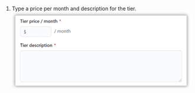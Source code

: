 1. Type a price per month and description for the tier. ![Tier price and description text fields](/assets/images/help/sponsors/tier-price-description.png)
